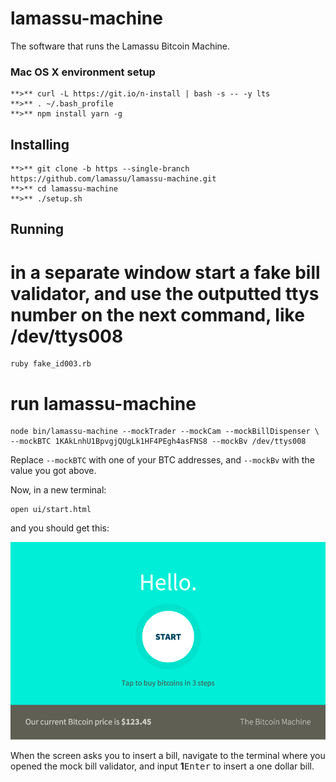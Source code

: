 # lamassu-machine
The software that runs the Lamassu Bitcoin Machine.

### Mac OS X environment setup

```
**>** curl -L https://git.io/n-install | bash -s -- -y lts
**>** . ~/.bash_profile
**>** npm install yarn -g
```

## Installing

```
**>** git clone -b https --single-branch https://github.com/lamassu/lamassu-machine.git
**>** cd lamassu-machine
**>** ./setup.sh
```

## Running

# in a separate window start a fake bill validator, and use the outputted ttys number on the next command, like /dev/ttys008

```
ruby fake_id003.rb
```

# run lamassu-machine

```
node bin/lamassu-machine --mockTrader --mockCam --mockBillDispenser \
--mockBTC 1KAkLnhU1BpvgjQUgLk1HF4PEgh4asFNS8 --mockBv /dev/ttys008
```

Replace ``--mockBTC`` with one of your BTC addresses, and ``--mockBv`` with the value you got above.

Now, in a new terminal:

```
open ui/start.html
```

and you should get this:

![Start screen](docs/images/start-screen.png)

When the screen asks you to insert a bill, navigate to the terminal
where you opened the mock bill validator, and input **1**<kbd>Enter</kbd>
to insert a one dollar bill.
